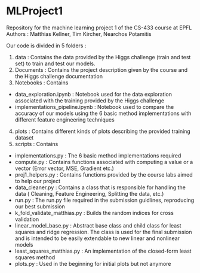 # MLProject1

Repository for the machine learning project 1 of the CS-433 course at EPFL
Authors : Matthias Kellner, Tim Kircher, Nearchos Potamitis

Our code is divided in 5 folders : 

1. data : Contains the data provided by the Higgs challenge (train and test set) to train and test our models.
2. Documents : Contains the project description given by the course and the Higgs challenge documentation
3. Notebooks : Contains
- data_exploration.ipynb : Notebook used for the data exploration associated with the training provided by the Higgs challenge
- implementations_pipeline.ipynb : Notebook used to compare the accuracy of our models using the 6 basic method implementations with different 
                                                 feature engineering techniques
4. plots : Contains different kinds of plots describing the provided training dataset 
5. scripts : Contains 
- implementations.py : The 6 basic method implementations required
- compute.py : Contains functions associated with computing a value or a vector (Error vector, MSE, Gradient etc.)
- proj1_helpers.py : Contains functions provided by the course labs aimed to help our project
- data_cleaner.py : Contains a class that is responsible for handling the data ( Cleaning, Feature Engineering, Splitting the data, etc.)
- run.py : The run.py file required in the submission guidlines, reproducing our best submission
- k_fold_validate_matthias.py : Builds the random indices for cross validation
- linear_model_base.py : Abstract base class and child class for least squares and ridge regression. The class is used for the final submission and is intended to be easily extendable to new linear and nonlinear models
- least_squares_matthias.py : An implementation of the closed-form least squares method
- plots.py : Used in the beginning for initial plots but not anymore

